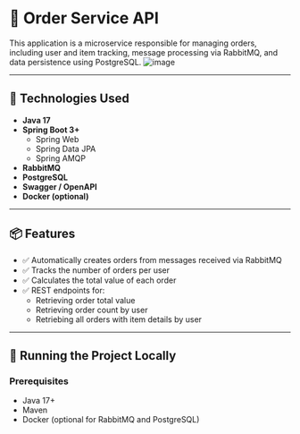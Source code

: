 # 🧾 Order Service API

This application is a microservice responsible for managing orders, including user and item tracking, message processing via RabbitMQ, and data persistence using PostgreSQL.
![image](https://github.com/user-attachments/assets/33d3b620-aa1e-4b57-94f9-e80c560c513d)


---

## 🔧 Technologies Used

- **Java 17**
- **Spring Boot 3+**
  - Spring Web
  - Spring Data JPA
  - Spring AMQP
- **RabbitMQ**
- **PostgreSQL**
- **Swagger / OpenAPI**
- **Docker (optional)**

---

## 📦 Features

- ✅ Automatically creates orders from messages received via RabbitMQ
- ✅ Tracks the number of orders per user
- ✅ Calculates the total value of each order
- ✅ REST endpoints for:
  - Retrieving order total value
  - Retrieving order count by user
  - Retriebing  all orders with item details by user

---

## 🚀 Running the Project Locally

### Prerequisites

- Java 17+
- Maven
- Docker (optional for RabbitMQ and PostgreSQL)

